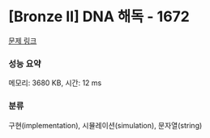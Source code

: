 # [Bronze II] DNA 해독 - 1672 

[문제 링크](https://www.acmicpc.net/problem/1672) 

### 성능 요약

메모리: 3680 KB, 시간: 12 ms

### 분류

구현(implementation), 시뮬레이션(simulation), 문자열(string)


